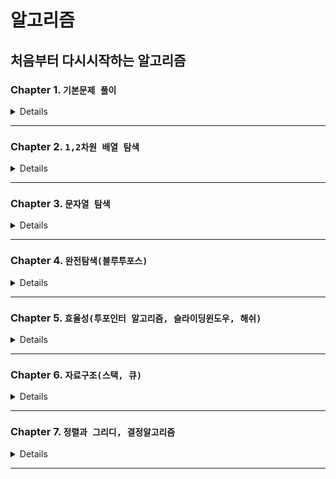 # 알고리즘

## 처음부터 다시시작하는 알고리즘

### Chapter 1. `기본문제 풀이`

<details>
</br>

| 번호 |                        문제                        |                  Code                   |
| :--: | :------------------------------------------------: | :-------------------------------------: |
|  01  |     [세 수 중 최솟값](./Chapter1/01/README.md)     | [JavaScript](./Chapter1/01/solution.js) |
|  02  |     [삼각형 판별하기](./Chapter1/02/README.md)     | [JavaScript](./Chapter1/02/solution.js) |
|  03  |        [연필 개수](./Chapter1/03/README.md)        | [JavaScript](./Chapter1/03/solution.js) |
|  04  | [1부터 N까지 합 출력하기](./Chapter1/04/README.md) | [JavaScript](./Chapter1/04/solution.js) |
|  05  |      [최솟값 구하기](./Chapter1/05/README.md)      | [JavaScript](./Chapter1/05/solution.js) |
|  06  |          [홀수](./Chapter1/06/README.md)           | [JavaScript](./Chapter1/06/solution.js) |
|  07  |         [10부제](./Chapter1/07/README.md)          | [JavaScript](./Chapter1/07/solution.js) |
|  08  |       [일곱 난쟁이](./Chapter1/08/README.md)       | [JavaScript](./Chapter1/08/solution.js) |
|  09  |        [A를 #으로](./Chapter1/09/README.md)        | [JavaScript](./Chapter1/09/solution.js) |
|  10  |        [문자 찾기](./Chapter1/10/README.md)        | [JavaScript](./Chapter1/10/solution.js) |
|  11  |       [대문자 찾기](./Chapter1/11/README.md)       | [JavaScript](./Chapter1/11/solution.js) |
|  12  |      [대문자로 통일](./Chapter1/12/README.md)      | [JavaScript](./Chapter1/12/solution.js) |
|  13  |      [대소문자 변환](./Chapter1/13/README.md)      | [JavaScript](./Chapter1/13/solution.js) |
|  14  |     [가장 긴 문자열](./Chapter1/14/README.md)      | [JavaScript](./Chapter1/14/solution.js) |
|  15  |    [가운데 문자 출력](./Chapter1/15/README.md)     | [JavaScript](./Chapter1/15/solution.js) |
|  16  |      [중복문자제거](./Chapter1/16/README.md)       | [JavaScript](./Chapter1/16/solution.js) |
|  17  |      [중복단어제거](./Chapter1/17/README.md)       | [JavaScript](./Chapter1/17/solution.js) |

</details>

---

### Chapter 2. `1,2차원 배열 탐색`

<details>
</br>

| 번호 |                   문제                    |                  Code                   |
| :--: | :---------------------------------------: | :-------------------------------------: |
|  01  | [큰 수 출력하기](./Chapter2/01/README.md) | [JavaScript](./Chapter2/01/solution.js) |
|  02  |  [보이는 학생](./Chapter2/02/README.md)   | [JavaScript](./Chapter2/02/solution.js) |
|  03  |  [가위 바위 보](./Chapter2/03/README.md)  | [JavaScript](./Chapter2/03/solution.js) |
|  04  |    [점수계산](./Chapter2/04/README.md)    | [JavaScript](./Chapter2/04/solution.js) |
|  05  |   [등수구하기](./Chapter2/05/README.md)   | [JavaScript](./Chapter2/05/solution.js) |
|  06  | [격자판 최대합](./Chapter2/06/README.md)  | [JavaScript](./Chapter2/06/solution.js) |
|  07  |     [봉우리](./Chapter2/07/README.md)     | [JavaScript](./Chapter2/07/solution.js) |

</details>

---

### Chapter 3. `문자열 탐색`

<details>
</br>

| 번호 |                     문제                      |                  Code                   |
| :--: | :-------------------------------------------: | :-------------------------------------: |
|  01  |    [회문 문자열](./Chapter3/01/README.md)     | [JavaScript](./Chapter3/01/solution.js) |
|  02  |  [유효한 팰린드롬](./Chapter3/02/README.md)   | [JavaScript](./Chapter3/02/solution.js) |
|  03  |    [숫자만 추출](./Chapter3/03/README.md)     | [JavaScript](./Chapter3/03/solution.js) |
|  04  | [가장 짧은 문자거리](./Chapter3/04/README.md) | [JavaScript](./Chapter3/04/solution.js) |
|  05  |    [문자열 압축](./Chapter3/05/README.md)     | [JavaScript](./Chapter3/05/solution.js) |

</details>

---

### Chapter 4. `완전탐색(블루투포스)`

<details>
</br>

| 번호 |                  문제                  |                  Code                   |
| :--: | :------------------------------------: | :-------------------------------------: |
|  01  | [자릿수의 합](./Chapter4/01/README.md) | [JavaScript](./Chapter4/01/solution.js) |
|  02  | [뒤집은 소수](./Chapter4/02/README.md) | [JavaScript](./Chapter4/02/solution.js) |
|  03  |   [멘토링](./Chapter4/03/README.md)    | [JavaScript](./Chapter4/03/solution.js) |
|  04  |  [졸업선물](./Chapter4/04/README.md)   | [JavaScript](./Chapter4/04/solution.js) |
|  05  | [K번째 큰 수](./Chapter4/05/README.md) | [JavaScript](./Chapter4/05/solution.js) |

</details>

---

### Chapter 5. `효율성(투포인터 알고리즘, 슬라이딩윈도우, 해쉬)`

<details>
</br>

| 번호 |                                      문제                                      |                  Code                   |
| :--: | :----------------------------------------------------------------------------: | :-------------------------------------: |
|  01  |                   [두 배열 합치기](./Chapter5/01/README.md)                    | [JavaScript](./Chapter5/01/solution.js) |
|  02  |                   [공통원소 구하기](./Chapter5/02/README.md)                   | [JavaScript](./Chapter5/02/solution.js) |
|  03  |                   [연속 부분수열 1](./Chapter5/03/README.md)                   | [JavaScript](./Chapter5/03/solution.js) |
|  04  |                   [연속 부분수열 2](./Chapter5/04/README.md)                   | [JavaScript](./Chapter5/04/solution.js) |
|  05  |                      [최대 매출](./Chapter5/05/README.md)                      | [JavaScript](./Chapter5/05/solution.js) |
|  06  |                   [학급 회장(해쉬)](./Chapter5/06/README.md)                   | [JavaScript](./Chapter5/06/solution.js) |
|  07  |                   [아나그램(해쉬)](./Chapter5/07/README.md)                    | [JavaScript](./Chapter5/07/solution.js) |
|  08  | [모든 아나그램 찾기(해쉬, 투포인터, 슬라이딩 윈도우)](./Chapter5/08/README.md) | [JavaScript](./Chapter5/08/solution.js) |

</details>

---

### Chapter 6. `자료구조(스택, 큐)`

<details>
</br>

| 번호 |                      문제                       |                  Code                   |
| :--: | :---------------------------------------------: | :-------------------------------------: |
|  01  |     [올바른 괄호](./Chapter6/01/README.md)      | [JavaScript](./Chapter6/01/solution.js) |
|  02  |     [괄호문자제거](./Chapter6/02/README.md)     | [JavaScript](./Chapter6/02/solution.js) |
|  03  | [크레인 인형뽑기 게임](./Chapter6/03/README.md) | [JavaScript](./Chapter6/03/solution.js) |
|  04  | [후위식 연산(postfix)](./Chapter6/04/README.md) | [JavaScript](./Chapter6/04/solution.js) |
|  05  |       [쇠막대기](./Chapter6/05/README.md)       | [JavaScript](./Chapter6/05/solution.js) |
|  06  |    [공주구하기(큐)](./Chapter6/06/README.md)    | [JavaScript](./Chapter6/06/solution.js) |
|  07  |    [교육과정 설계](./Chapter6/07/README.md)     | [JavaScript](./Chapter6/07/solution.js) |

</details>

---

### Chapter 7. `정렬과 그리디, 결정알고리즘`

<details>
</br>

| 번호 |                  문제                   |                  Code                   |
| :--: | :-------------------------------------: | :-------------------------------------: |
|  01  |  [선택 정렬](./Chapter7/01/README.md)   | [JavaScript](./Chapter7/01/solution.js) |
|  02  |  [버블 정렬](./Chapter7/02/README.md)   | [JavaScript](./Chapter7/02/solution.js) |
|  03  | [Special Sort](./Chapter7/03/README.md) | [JavaScript](./Chapter7/03/solution.js) |
|  04  |  [삽입 정렬](./Chapter7/04/README.md)   | [JavaScript](./Chapter7/04/solution.js) |

</details>

---
